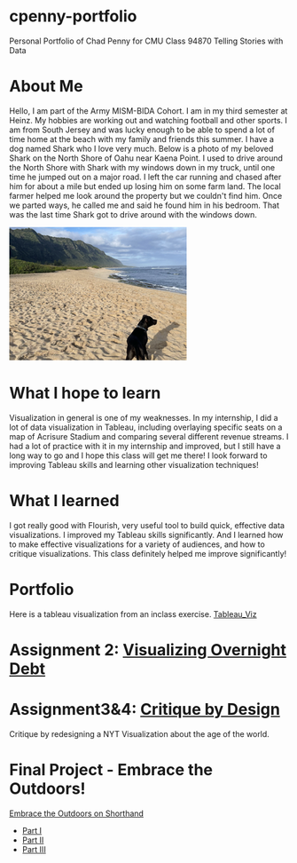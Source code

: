 # cpenny-portfolio
Personal Portfolio of Chad Penny for CMU Class 94870 Telling Stories with Data

# About Me
Hello, I am part of the Army MISM-BIDA Cohort. I am in my third semester at Heinz. My hobbies are working out and watching football and other sports. I am from South Jersey and was lucky enough to be able to spend a lot of time home at the beach with my family and friends this summer. I have a dog named Shark who I love very much. Below is a photo of my beloved Shark on the North Shore of Oahu near Kaena Point. I used to drive around the North Shore with Shark with my windows down in my truck, until one time he jumped out on a major road. I left the car running and chased after him for about a mile but ended up losing him on some farm land. The local farmer helped me look around the property but we couldn't find him. Once we parted ways, he called me and said he found him in his bedroom. That was the last time Shark got to drive around with the windows down. 

![shark](shark.png)

# What I hope to learn
Visualization in general is one of my weaknesses. In my internship, I did a lot of data visualization in Tableau, including overlaying specific seats on a map of Acrisure Stadium and comparing several different revenue streams. I had a lot of practice with it in my internship and improved, but I still have a long way to go and I hope this class will get me there! I look forward to improving Tableau skills and learning other visualization techniques! 

# What I learned
I got really good with Flourish, very useful tool to build quick, effective data visualizations. I improved my Tableau skills significantly.
And I learned how to make effective visualizations for a variety of audiences, and how to critique visualizations. This class definitely helped me improve significantly!

# Portfolio 
Here is a tableau visualization from an inclass exercise. 
[Tableau_Viz](tableau1.md)

# Assignment 2: [Visualizing Overnight Debt](dataviz3.md)

# Assignment3&4: [Critique by Design](assignment3_4.md)
Critique by redesigning a NYT Visualization about the age of the world.
 
# Final Project - Embrace the Outdoors! 
[Embrace the Outdoors on Shorthand](https://carnegiemellon.shorthandstories.com/embrace-the-outdoors/index.html)
- [Part I](finalProject_part1.md)
- [Part II](finalproject_part2.md)
- [Part III](finalProject_part3.md)
